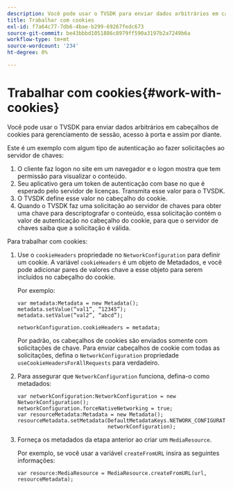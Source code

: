 ```yaml
---
description: Você pode usar o TVSDK para enviar dados arbitrários em cabeçalhos de cookies para gerenciamento de sessão, acesso à porta e assim por diante.
title: Trabalhar com cookies
exl-id: f7a64c77-7db6-4bae-b299-69267fedc673
source-git-commit: be43bbbd1051886c8979ff590a3197b2a7249b6a
workflow-type: tm+mt
source-wordcount: '234'
ht-degree: 0%

---
```


# Trabalhar com cookies{#work-with-cookies}

Você pode usar o TVSDK para enviar dados arbitrários em cabeçalhos de cookies para gerenciamento de sessão, acesso à porta e assim por diante.

Este é um exemplo com algum tipo de autenticação ao fazer solicitações ao servidor de chaves:

1. O cliente faz logon no site em um navegador e o logon mostra que tem permissão para visualizar o conteúdo.
1. Seu aplicativo gera um token de autenticação com base no que é esperado pelo servidor de licenças. Transmita esse valor para o TVSDK.
1. O TVSDK define esse valor no cabeçalho do cookie.
1. Quando o TVSDK faz uma solicitação ao servidor de chaves para obter uma chave para descriptografar o conteúdo, essa solicitação contém o valor de autenticação no cabeçalho do cookie, para que o servidor de chaves saiba que a solicitação é válida.

Para trabalhar com cookies:

1. Use o `cookieHeaders` propriedade no `NetworkConfiguration` para definir um cookie. A variável `cookieHeaders` é um objeto de Metadados, e você pode adicionar pares de valores chave a esse objeto para serem incluídos no cabeçalho do cookie.

   Por exemplo:

   ```
   var metadata:Metadata = new Metadata(); 
   metadata.setValue(“val1”, “12345”); 
   metadata.setValue(“val2”, “abcd”); 
   
   networkConfiguration.cookieHeaders = metadata;
   ```

   Por padrão, os cabeçalhos de cookies são enviados somente com solicitações de chave. Para enviar cabeçalhos de cookie com todas as solicitações, defina o `NetworkConfiguration` propriedade `useCookieHeadersForAllRequests` para verdadeiro.

1. Para assegurar que `NetworkConfiguration` funciona, defina-o como metadados:

   ```
   var networkConfiguration:NetworkConfiguration = new NetworkConfiguration(); 
   networkConfiguration.forceNativeNetworking = true; 
   var resourceMetadata:Metadata = new Metadata(); 
   resourceMetadata.setMetadata(DefaultMetadataKeys.NETWORK_CONFIGURATION_KEY,  
                                networkConfiguration);
   ```

1. Forneça os metadados da etapa anterior ao criar um `MediaResource`.

   Por exemplo, se você usar a variável `createFromURL` insira as seguintes informações:

   ```
   var resource:MediaResource = MediaResource.createFromURL(url, resourceMetadata);
   ```
